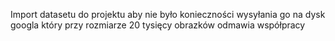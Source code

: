 Import datasetu do projektu aby nie było konieczności wysyłania go na dysk googla który przy rozmiarze 20 tysięcy obrazków odmawia współpracy
